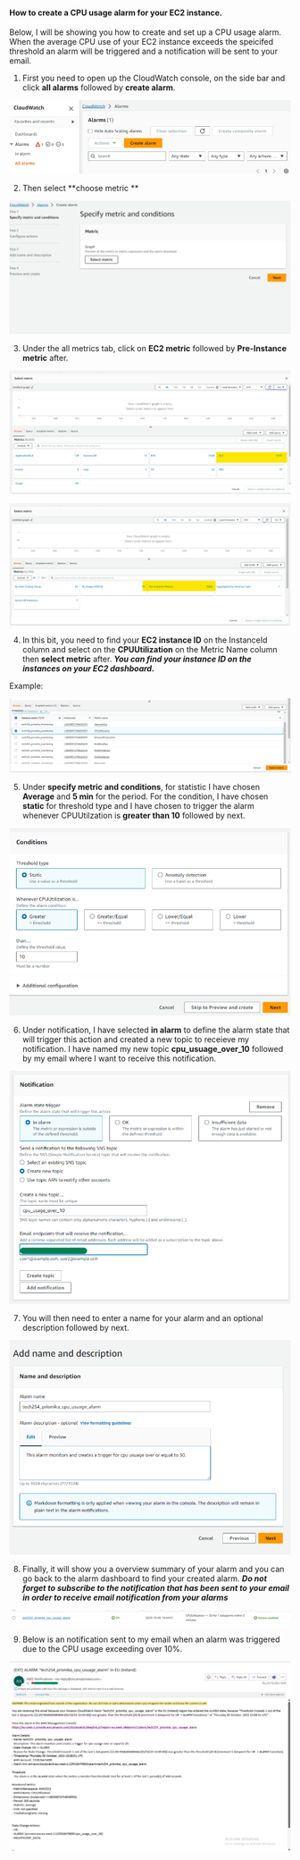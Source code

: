 
#### How to create a CPU usage alarm for your EC2 instance.

Below, I will be showing you how to create and set up a CPU usage alarm. When the average CPU use of your EC2 instance exceeds the speicifed threshold an alarm will be triggered and a notification will be sent to your email.

1) First you need to open up the CloudWatch console, on the side bar and click **all alarms** followed by **create alarm**.

![Alt text](images/create_alarm.png)

2) Then select **choose metric **

![Alt text](images/select_metric.png)

3) Under the all metrics tab, click on **EC2 metric** followed by **Pre-Instance metric** after. 

![Alt text](images/ec2_metric.png)

![Alt text](images/per-instance_metrics.png)

4) In this bit, you need to find your **EC2 instance ID** on the InstanceId column and select on the **CPUUtilization** on the Metric Name column then **select metric** after.
 ***You can find your instance ID on the instances on your EC2 dashboard.*** 

Example: 

![Alt text](images/find_instance.png)

5) Under **specify metric and conditions**, for statistic I have chosen **Average** and **5 min** for the period. 
For the condition, I have chosen **static** for threshold type and I have chosen to trigger the alarm whenever CPUUtilzation is **greater than 10** followed by next. 

![Alt text](images/condition_threshold.png)

6) Under notification, I have selected **in alarm** to define the alarm state that will trigger this action and created a new topic to receieve my notification. I have named my new topic **cpu_usuage_over_10** followed by my email where I want to receive this notification. 

![Alt text](images/email_notification.png)

7) You will then need to enter a name for your alarm and an optional description followed by next. 

![Alt text](images/name_description.png)

8) Finally, it will show you a overview summary of your alarm and you can go back to the alarm dashboard to find your created alarm. 
***Do not forget to subscribe to the notification that has been sent to your email in order to receive email notification from your alarms***

![Alt text](images/summary_of_alarm.png)

9) Below is an notification sent to my email when an alarm was triggered due to the CPU usage exceeding over 10%.

![Alt text](images/alarm_email.png)

